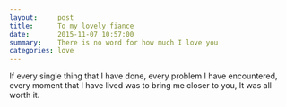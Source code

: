 ```yaml
---
layout:     post
title:      To my lovely fiance
date:       2015-11-07 10:57:00
summary:    There is no word for how much I love you
categories: love
---
```


If every single thing that I have done, every problem I have encountered, every moment that I have lived was to bring me closer to you, It was all worth it. 